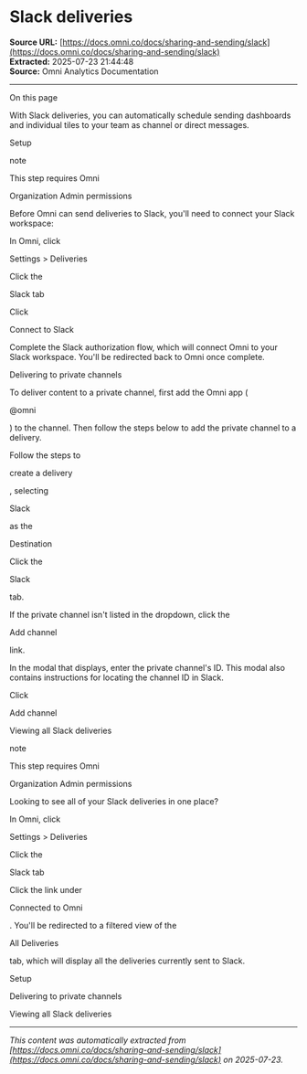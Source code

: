 # Slack deliveries

**Source URL:** [https://docs.omni.co/docs/sharing-and-sending/slack](https://docs.omni.co/docs/sharing-and-sending/slack)  
**Extracted:** 2025-07-23 21:44:48  
**Source:** Omni Analytics Documentation

---

On this page

With Slack deliveries, you can automatically schedule sending dashboards and individual tiles to your team as channel or direct messages.

Setup

note

This step requires Omni

Organization Admin permissions

Before Omni can send deliveries to Slack, you'll need to connect your Slack workspace:

In Omni, click

Settings > Deliveries

Click the

Slack tab

Click

Connect to Slack

Complete the Slack authorization flow, which will connect Omni to your Slack workspace. You'll be redirected back to Omni once complete.

Delivering to private channels

To deliver content to a private channel, first add the Omni app (

@omni

) to the channel. Then follow the steps below to add the private channel to a delivery.

Follow the steps to

create a delivery

, selecting

Slack

as the

Destination

Click the

Slack

tab.

If the private channel isn't listed in the dropdown, click the

Add channel

link.

In the modal that displays, enter the private channel's ID. This modal also contains instructions for locating the channel ID in Slack.

Click

Add channel

Viewing all Slack deliveries

note

This step requires Omni

Organization Admin permissions

Looking to see all of your Slack deliveries in one place?

In Omni, click

Settings > Deliveries

Click the

Slack tab

Click the link under

Connected to Omni

. You'll be redirected to a filtered view of the

All Deliveries

tab, which will display all the deliveries currently sent to Slack.

Setup

Delivering to private channels

Viewing all Slack deliveries

---

*This content was automatically extracted from [https://docs.omni.co/docs/sharing-and-sending/slack](https://docs.omni.co/docs/sharing-and-sending/slack) on 2025-07-23.*
